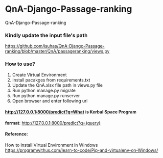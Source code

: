 # QnA-Django-Passage-ranking
QnA-Django-Passage-ranking

### Kindly update the input file's path<br />
https://github.com/isuhas/QnA-Django-Passage-ranking/blob/master/QnA/passageranking/views.py<br />

### How to use?<br />
1. Create Virtual Environment<br />
2. Install pacakges from requirements.txt<br />
3. Update the QnA.xlsx file path in views.py file<br />
4. Run python manage.py migrate <br />
5. Run python manage.py runserver <br />
6. Open browser and enter following url<br />
#### http://127.0.0.1:8000/predict?q=What is Kerbal Space Program<br />
<b>format:</b> http://127.0.0.1:8000/predict?q=(query)<br />




#### Reference:<br />
How to install Virtual Environment in Windows<br />
https://programwithus.com/learn-to-code/Pip-and-virtualenv-on-Windows/<br />


